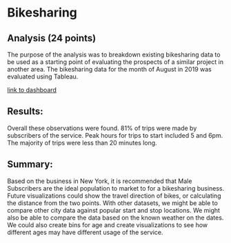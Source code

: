 # Bikesharing

## Analysis (24 points)
The purpose of the analysis was to breakdown existing bikesharing data to be used as a starting point of evaluating the prospects of a similar project in another area.  The bikesharing data for the month of August in 2019 was evaluated using Tableau.

[link to dashboard]("https://public.tableau.com/views/Bike_16643448070130/Story1?:language=en-US&publish=yes&:display_count=n&:origin=viz_share_link")

## Results:

Overall these observations were found.
81% of trips were made by subscribers of the service.
Peak hours for trips to start included 5 and 6pm.
The majority of trips were less than 20 minutes long.

## Summary:

Based on the business in New York, it is recommended that Male Subscribers are the ideal population to market to for a bikesharing business.  Future visualizations could show the travel direction of bikes, or calculating the distance from the two points.  With other datasets, we might be able to compare other city data against popular start and stop locations.  We might also be able to compare the data based on the known weather on the dates.  We could also create bins for age and create visualizations to see how different ages may have different usage of the service.
